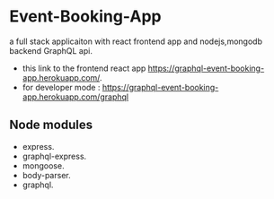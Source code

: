 # Event-Booking-App
a full stack applicaiton with react frontend app and nodejs,mongodb backend GraphQL api.
- this link to the frontend react app https://graphql-event-booking-app.herokuapp.com/.
- for developer mode : https://graphql-event-booking-app.herokuapp.com/graphql

## Node modules
- express.
- graphql-express.
- mongoose.
- body-parser.
- graphql.
